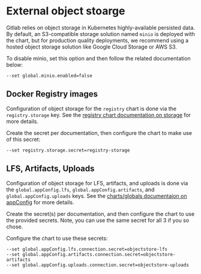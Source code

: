 # External object stoarge

Gitlab relies on object storage in Kubernetes highly-available persisted data.
By default, an S3-compatible storage solution named `minio` is deployed with the
chart, but for production quality deployments, we recommend using a hosted
object storage solution like Google Cloud Storage or AWS S3.

To disable minio, set this option and then follow the related documentation below:

```
--set global.minio.enabled=false
```

## Docker Registry images

Configuration of object storage for the `registry` chart is done via the `registry.storage` key. See the [registry chart documentation on storage](../../charts/registry/README.md#storage) for more details.

Create the secret per documentation, then configure the chart to make use of this secret:

```
--set registry.storage.secret=registry-storage
```

## LFS, Artifacts, Uploads

Configuration of object storage for LFS, artifacts, and uploads is done via the `global.appConfig.lfs`, `global.appConfig.artifacts`, and `global.appConfig.uploads` keys. See the [charts/globals documentaion on appConfig](../../charts/globals.md#configure-appconfig-settings) for more details.

Create the secret(s) per documentation, and then configure the chart to use the provided secrets. Note, you can use the same secret for all 3 if you so chose.

Configure the chart to use these secrets:

```
--set global.appConfig.lfs.connection.secret=objectstore-lfs
--set global.appConfig.artifacts.connection.secret=objectstore-artifacts
--set global.appConfig.uploads.connection.secret=objectstore-uploads
````
